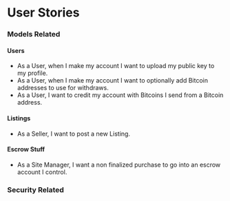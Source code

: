 # User Stories

### Models Related

#### Users 
- As a User, when I make my account I want to upload my public key to my profile.
- As a User, when I make my account I want to optionally add Bitcoin addresses to use for withdraws.
- As a User, I want to credit my account with Bitcoins I send from a Bitcoin address.

#### Listings
- As a Seller, I want to post a new Listing.

#### Escrow Stuff
- As a Site Manager, I want a non finalized purchase to go into an escrow account I control. 

### Security Related
